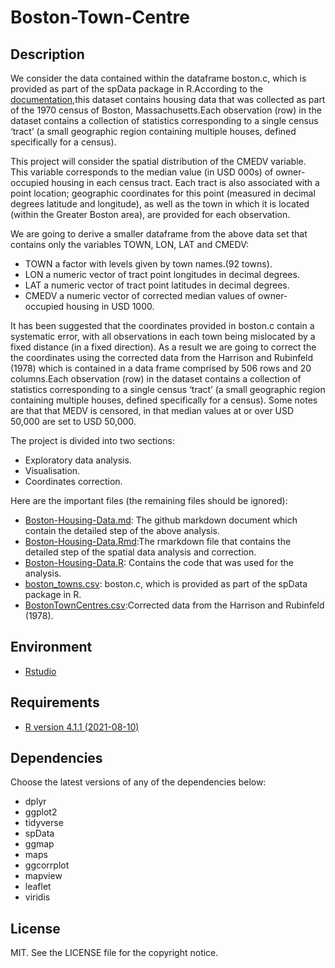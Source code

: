 # Boston-Town-Centre

## Description
We consider the data contained within the dataframe boston.c, which is provided as part of the spData package in R.According to the [documentation](https://search.r-project.org/CRAN/refmans/spData/html/boston.html),this dataset contains housing data that was collected as part of the 1970 census of Boston, Massachusetts.Each observation (row) in the dataset contains a collection of statistics corresponding to a single census ‘tract’ (a small geographic region containing multiple houses, defined specifically for a census).

This project will consider the spatial distribution of the CMEDV variable. This variable corresponds to the median value (in USD 000s) of owner-occupied housing in each census tract. Each tract is also associated with a point location; geographic coordinates for this point (measured in decimal degrees latitude and longitude), as well as the town in which it is located (within the Greater Boston area), are provided for each observation.

We are going to derive a smaller dataframe from the above data set that contains only the variables TOWN, LON, LAT and CMEDV:

* TOWN a factor with levels given by town names.(92 towns).
* LON a numeric vector of tract point longitudes in decimal degrees.
* LAT a numeric vector of tract point latitudes in decimal degrees.
* CMEDV a numeric vector of corrected median values of owner-occupied housing in USD 1000.

It has been suggested that the coordinates provided in boston.c contain a systematic error, with all observations in each town being mislocated by a fixed distance (in a fixed direction). As a result we are going to correct the the coordinates using the corrected data from the Harrison and Rubinfeld (1978) which is contained in a data frame comprised by 506 rows and 20 columns.Each observation (row) in the dataset contains a collection of statistics corresponding to a single census ‘tract’ (a small geographic region containing multiple houses, defined specifically for a census). Some notes are that that MEDV is censored, in that median values at or over USD 50,000 are set to USD 50,000. 

The project is divided into two sections:
* Exploratory data analysis.
* Visualisation.
* Coordinates correction.

Here are the important files (the remaining files should be ignored):

* [Boston-Housing-Data.md](./Boston-Housing-Data.md): The github markdown document which contain the detailed step of the above analysis.
* [Boston-Housing-Data.Rmd](./Boston-Housing-Data.Rmd):The rmarkdown file that contains the detailed step of the spatial data analysis and correction.
* [Boston-Housing-Data.R](./Boston-Housing-Data.R): Contains the code that was used for the analysis.
* [boston_towns.csv](./boston_towns.csv): boston.c, which is provided as part of the spData package in R.
* [BostonTownCentres.csv](./BostonTownCentres.csv):Corrected data from the Harrison and Rubinfeld (1978).

## Environment

* [Rstudio]([https://www.rstudio.com/])

## Requirements

* [R version 4.1.1 (2021-08-10)](https://www.r-project.org/)

## Dependencies

Choose the latest versions of any of the dependencies below:
* dplyr
* ggplot2
* tidyverse
* spData
* ggmap
* maps
* ggcorrplot
* mapview
* leaflet
* viridis

## License

MIT. See the LICENSE file for the copyright notice.

